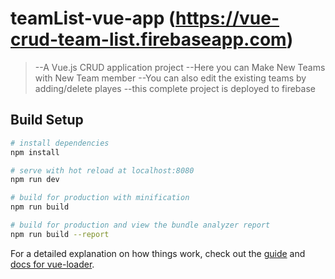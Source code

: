 # teamList-vue-app (https://vue-crud-team-list.firebaseapp.com)

> --A Vue.js CRUD application project
> --Here you can Make New Teams with New Team member 
> --You can also edit the existing teams by adding/delete playes 
> --this complete project is deployed to firebase  

## Build Setup

``` bash
# install dependencies
npm install

# serve with hot reload at localhost:8080
npm run dev

# build for production with minification
npm run build

# build for production and view the bundle analyzer report
npm run build --report
```

For a detailed explanation on how things work, check out the [guide](http://vuejs-templates.github.io/webpack/) and [docs for vue-loader](http://vuejs.github.io/vue-loader).
